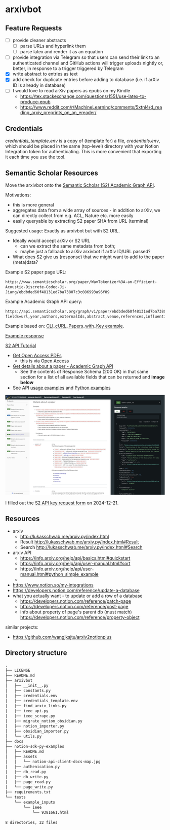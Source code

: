 # arxivbot

## Feature Requests

- [ ] provide cleaner abstracts
  - [ ] parse URLs and hyperlink them
  - [ ] parse latex and render it as an equation
- [ ] provide integration via Telegram so that users can send their link to an authenticated channel and GitHub actions will trigger uploads nightly or, better, in response to a trigger triggered by Telegram
- [x] write abstract to entries as text
- [x] add check for duplicate entries before adding to database (i.e. if arXiv ID is already in database)
- [ ] I would love to read arXiv papers as epubs on my Kindle
    - https://tex.stackexchange.com/questions/1551/use-latex-to-produce-epub
    - https://www.reddit.com/r/MachineLearning/comments/5xtnl4/d_reading_arxiv_preprints_on_an_ereader/

## Credentials

_credentials_template.env_ is a copy of (template for) a file, _credentials.env_, which should be placed in the same (top-level) directory with your Notion Integration token for authenticating. This is more convenient that exporting it each time you use the tool.

## Semantic Scholar Resources

Move the arxivbot onto the [Semantic Scholar (S2) Academic Graph API](https://api.semanticscholar.org/api-docs/graph). 

Motivations:
- this is more general
- aggregates data from a wide array of sources - in addition to arXiv, we can directly collect from e.g. ACL, Nature etc. more easily
- easily queryable by extracting S2 paper SHA from URL (terminal)

Suggested usage: Exactly as arxivbot but with S2 URL. 

- Ideally would accept arXiv or S2 URL
    - can we extract the same metadata from both; 
    - maybe just a fallback to arXiv arxivbot if arXiv ID/URL passed?
- What does S2 give us (response) that we might want to add to the paper (meta)data?

Example S2 paper page URL:

```
https://www.semanticscholar.org/paper/WavTokenizer%3A-an-Efficient-Acoustic-Discrete-Codec-Ji-Jiang/ebdbded60f48131ed7ba73807c3c086993a96f89
```

Example Academic Graph API query:

```
https://api.semanticscholar.org/graph/v1/paper/ebdbded60f48131ed7ba73807c3c086993a96f89?fields=url,year,authors,externalIds,abstract,venue,references,influentialCitationCount,fieldsOfStudy
```

Example based on: [CLI_cURL_Papers_with_Key example](https://github.com/allenai/s2-folks/blob/3c786b3f0727cca5049afd5654494acd99b80efb/examples/Webinar%20Code%20Examples/CLI_cURL_Papers_with_Key). 

[Example response](/example_s2_academic_api_response.json)

[S2 API Tutorial](https://www.semanticscholar.org/product/api/tutorial)

- [Get Open Access PDFs](https://github.com/allenai/s2-folks/tree/3c786b3f0727cca5049afd5654494acd99b80efb/examples/python/get_open_access_pdf)
    - this is via [Open Access](https://www.openaccess.nl/en/what-is-open-access)
- [Get details about a paper - Academic Graph API](https://api.semanticscholar.org/api-docs/#tag/Paper-Data/operation/get_graph_get_paper)
    - See the contents of Response Schema (200 OK) in that same section for a list of all available fields that can be returned and **image below**
- See API [usage examples](https://github.com/allenai/s2-folks/tree/3c786b3f0727cca5049afd5654494acd99b80efb/examples) and [Python examples](https://github.com/allenai/s2-folks/tree/3c786b3f0727cca5049afd5654494acd99b80efb/examples/python)

![S2 Academic Graph - Details about a paper - Sample Response - 200 OK](/S2%20Academic%20Graph%20-%20Details%20about%20a%20paper%20-%20Sample%20Response%20-%20200%20OK.png)

I filled out the [S2 API key request form](https://www.semanticscholar.org/product/api#api-key-form) on 2024-12-21. 

## Resources

- arxiv
  - http://lukasschwab.me/arxiv.py/index.html
  - Result http://lukasschwab.me/arxiv.py/index.html#Result
  - Search http://lukasschwab.me/arxiv.py/index.html#Search
- arxiv API
  - https://info.arxiv.org/help/api/basics.html#quickstart
  - https://info.arxiv.org/help/api/user-manual.html#sort
  - https://info.arxiv.org/help/api/user-manual.html#python_simple_example
  -
- https://www.notion.so/my-integrations
- https://developers.notion.com/reference/update-a-database
- what you actually want - to update or add a row of a database
  - https://developers.notion.com/reference/patch-page
  - https://developers.notion.com/reference/post-page
  - info about property of page's parent db (must match) https://developers.notion.com/reference/property-object

similar projects:
- https://github.com/wangjksjtu/arxiv2notionplus


## Directory structure

```
.
├── LICENSE
├── README.md
├── arxivbot
│   ├── __init__.py
│   ├── constants.py
│   ├── credentials.env
│   ├── credentials_template.env
│   ├── find_arxiv_links.py
│   ├── ieee_api.py
│   ├── ieee_scrape.py
│   ├── migrate_notion_obsidian.py
│   ├── notion_importer.py
│   ├── obsidian_importer.py
│   └── utils.py
├── docs
├── notion-sdk-py-examples
│   ├── README.md
│   ├── assets
│   │   └── notion-api-client-docs-map.jpg
│   ├── authenication.py
│   ├── db_read.py
│   ├── db_write.py
│   ├── page_read.py
│   └── page_write.py
├── requirements.txt
└── tests
    └── example_inputs
        └── ieee
            └── 9381661.html

8 directories, 22 files
```
